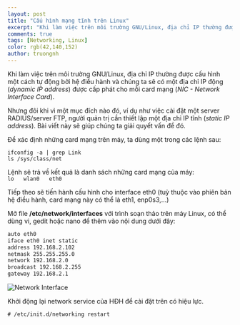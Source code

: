 ```yaml
---
layout: post
title: "Cấu hình mạng tĩnh trên Linux"
excerpt: "Khi làm việc trên môi trường GNU/Linux, địa chỉ IP thường được cấu hình một cách tự động bởi hệ điều hành và chúng ta sẽ có một địa chỉ IP động (dynamic IP address) được cấp phát cho mỗi card mạng (NIC - Network Interface Card)."
comments: true
tags: [Networking, Linux]
color: rgb(42,140,152)
author: truongnh
---
```


Khi làm việc trên môi trường GNU/Linux, địa chỉ IP thường được cấu hình một cách tự động bởi hệ điều hành và chúng ta sẽ có một địa chỉ IP động (*dynamic IP address*) được cấp phát cho mỗi card mạng (*NIC - Network Interface Card*).

Nhưng đôi khi vì một mục đích nào đó, ví dụ như việc cài đặt một server RADIUS/server FTP, người quản trị cần thiết lập một địa chỉ IP tĩnh (*static IP address*). Bài viết này sẽ giúp chúng ta giải quyết vấn đề đó.

Để xác định những card mạng trên máy, ta dùng một trong các lệnh sau:

```
ifconfig -a | grep Link
ls /sys/class/net
```

Lệnh sẽ trả về kết quả là danh sách những card mạng của máy:  
`lo   wlan0   eth0`

Tiếp theo sẽ tiến hành cấu hình cho interface eth0 (tuỳ thuộc vào phiên bản hệ điều hành, card mạng này có thể là eth1, enp0s3,...)

Mở file **/etc/network/interfaces** với trình soạn thảo trên máy Linux, có thể dùng vi, gedit hoặc nano để thêm vào nội dung dưới đây:

```bash
auto eth0
iface eth0 inet static
address 192.168.2.102
netmask 255.255.255.0
network 192.168.2.0
broadcast 192.168.2.255
gateway 192.168.2.1
```
![Network Interface](/static/img/network-inteface.jpg)  

Khởi động lại network service của HĐH để cài đặt trên có hiệu lực.  
```
# /etc/init.d/networking restart
```
